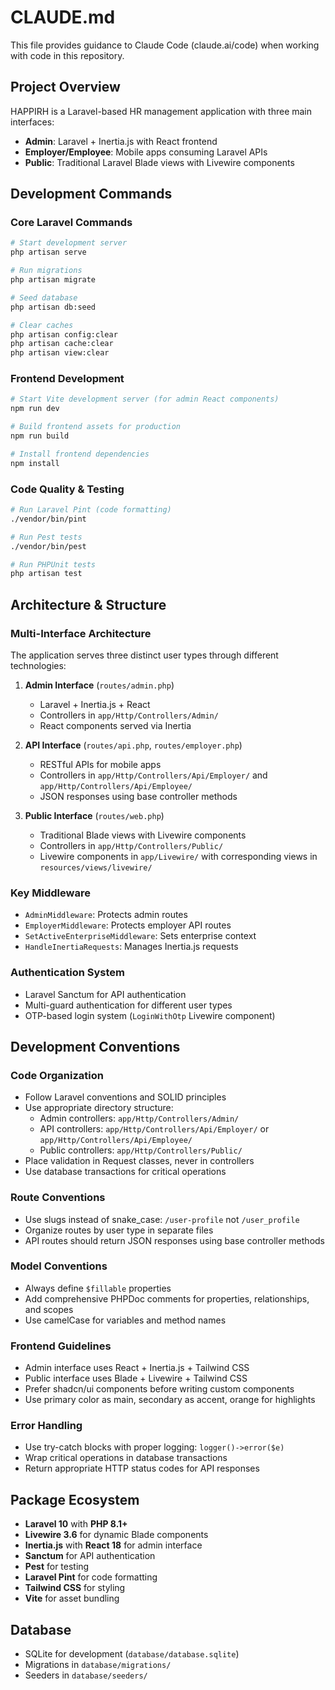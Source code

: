 # CLAUDE.md

This file provides guidance to Claude Code (claude.ai/code) when working with code in this repository.

## Project Overview
HAPPIRH is a Laravel-based HR management application with three main interfaces:
- **Admin**: Laravel + Inertia.js with React frontend
- **Employer/Employee**: Mobile apps consuming Laravel APIs  
- **Public**: Traditional Laravel Blade views with Livewire components

## Development Commands

### Core Laravel Commands
```bash
# Start development server
php artisan serve

# Run migrations
php artisan migrate

# Seed database
php artisan db:seed

# Clear caches
php artisan config:clear
php artisan cache:clear
php artisan view:clear
```

### Frontend Development
```bash
# Start Vite development server (for admin React components)
npm run dev

# Build frontend assets for production
npm run build

# Install frontend dependencies
npm install
```

### Code Quality & Testing
```bash
# Run Laravel Pint (code formatting)
./vendor/bin/pint

# Run Pest tests
./vendor/bin/pest

# Run PHPUnit tests
php artisan test
```

## Architecture & Structure

### Multi-Interface Architecture
The application serves three distinct user types through different technologies:

1. **Admin Interface** (`routes/admin.php`)
   - Laravel + Inertia.js + React
   - Controllers in `app/Http/Controllers/Admin/`
   - React components served via Inertia

2. **API Interface** (`routes/api.php`, `routes/employer.php`)  
   - RESTful APIs for mobile apps
   - Controllers in `app/Http/Controllers/Api/Employer/` and `app/Http/Controllers/Api/Employee/`
   - JSON responses using base controller methods

3. **Public Interface** (`routes/web.php`)
   - Traditional Blade views with Livewire components
   - Controllers in `app/Http/Controllers/Public/`
   - Livewire components in `app/Livewire/` with corresponding views in `resources/views/livewire/`

### Key Middleware
- `AdminMiddleware`: Protects admin routes
- `EmployerMiddleware`: Protects employer API routes  
- `SetActiveEnterpriseMiddleware`: Sets enterprise context
- `HandleInertiaRequests`: Manages Inertia.js requests

### Authentication System
- Laravel Sanctum for API authentication
- Multi-guard authentication for different user types
- OTP-based login system (`LoginWithOtp` Livewire component)

## Development Conventions

### Code Organization
- Follow Laravel conventions and SOLID principles
- Use appropriate directory structure:
  - Admin controllers: `app/Http/Controllers/Admin/`
  - API controllers: `app/Http/Controllers/Api/Employer/` or `app/Http/Controllers/Api/Employee/`
  - Public controllers: `app/Http/Controllers/Public/`
- Place validation in Request classes, never in controllers
- Use database transactions for critical operations

### Route Conventions
- Use slugs instead of snake_case: `/user-profile` not `/user_profile`
- Organize routes by user type in separate files
- API routes should return JSON responses using base controller methods

### Model Conventions  
- Always define `$fillable` properties
- Add comprehensive PHPDoc comments for properties, relationships, and scopes
- Use camelCase for variables and method names

### Frontend Guidelines
- Admin interface uses React + Inertia.js + Tailwind CSS
- Public interface uses Blade + Livewire + Tailwind CSS  
- Prefer shadcn/ui components before writing custom components
- Use primary color as main, secondary as accent, orange for highlights

### Error Handling
- Use try-catch blocks with proper logging: `logger()->error($e)`
- Wrap critical operations in database transactions
- Return appropriate HTTP status codes for API responses

## Package Ecosystem
- **Laravel 10** with **PHP 8.1+**
- **Livewire 3.6** for dynamic Blade components
- **Inertia.js** with **React 18** for admin interface
- **Sanctum** for API authentication  
- **Pest** for testing
- **Laravel Pint** for code formatting
- **Tailwind CSS** for styling
- **Vite** for asset bundling

## Database
- SQLite for development (`database/database.sqlite`)
- Migrations in `database/migrations/`
- Seeders in `database/seeders/`